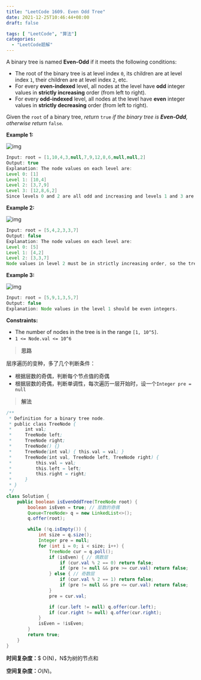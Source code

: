 ```yaml
---
title: "LeetCode 1609. Even Odd Tree"
date: 2021-12-25T10:46:44+08:00
draft: false

tags: [ "LeetCode", "算法"]
categories: 
  - "LeetCode题解"
---
```


A binary tree is named **Even-Odd** if it meets the following conditions:

- The root of the binary tree is at level index `0`, its children are at level index `1`, their children are at level index `2`, etc.
- For every **even-indexed** level, all nodes at the level have **odd** integer values in **strictly increasing** order (from left to right).
- For every **odd-indexed** level, all nodes at the level have **even** integer values in **strictly decreasing** order (from left to right).

Given the `root` of a binary tree, *return* `true` *if the binary tree is **Even-Odd**, otherwise return* `false`*.*

 

**Example 1:**

![img](https://assets.leetcode.com/uploads/2020/09/15/sample_1_1966.png)

```java
Input: root = [1,10,4,3,null,7,9,12,8,6,null,null,2]
Output: true
Explanation: The node values on each level are:
Level 0: [1]
Level 1: [10,4]
Level 2: [3,7,9]
Level 3: [12,8,6,2]
Since levels 0 and 2 are all odd and increasing and levels 1 and 3 are all even and decreasing, the tree is Even-Odd.
```

**Example 2:**

![img](https://assets.leetcode.com/uploads/2020/09/15/sample_2_1966.png)

```java
Input: root = [5,4,2,3,3,7]
Output: false
Explanation: The node values on each level are:
Level 0: [5]
Level 1: [4,2]
Level 2: [3,3,7]
Node values in level 2 must be in strictly increasing order, so the tree is not Even-Odd.
```

**Example 3:**

![img](https://assets.leetcode.com/uploads/2020/09/22/sample_1_333_1966.png)

```java
Input: root = [5,9,1,3,5,7]
Output: false
Explanation: Node values in the level 1 should be even integers.
```

 

**Constraints:**

- The number of nodes in the tree is in the range `[1, 10^5]`.
- `1 <= Node.val <= 10^6`

> **思路**

层序遍历的变种，多了几个判断条件：

- 根据层数的奇偶，判断每个节点值的奇偶
- 根据层数的奇偶，判断单调性，每次遍历一层开始时，设一个`Integer pre = null`

> **解法**

```java
/**
 * Definition for a binary tree node.
 * public class TreeNode {
 *     int val;
 *     TreeNode left;
 *     TreeNode right;
 *     TreeNode() {}
 *     TreeNode(int val) { this.val = val; }
 *     TreeNode(int val, TreeNode left, TreeNode right) {
 *         this.val = val;
 *         this.left = left;
 *         this.right = right;
 *     }
 * }
 */
class Solution {
    public boolean isEvenOddTree(TreeNode root) {
        boolean isEven = true; // 层数的奇偶
        Queue<TreeNode> q = new LinkedList<>();
        q.offer(root);

        while (!q.isEmpty()) {
            int size = q.size();
            Integer pre = null;
            for (int i = 0; i < size; i++) {
                TreeNode cur = q.poll();
                if (isEven) { // 偶数层
                    if (cur.val % 2 == 0) return false;
                    if (pre != null && pre >= cur.val) return false;
                } else { // 奇数层
                    if (cur.val % 2 == 1) return false;
                    if (pre != null && pre <= cur.val) return false;
                }
                pre = cur.val;

                if (cur.left != null) q.offer(cur.left);
                if (cur.right != null) q.offer(cur.right);
            }
            isEven = !isEven;
        }
        return true;
    }
}
```

**时间复杂度：**$ O(N)$，$N$为树的节点和

**空间复杂度：**$O(N)$。